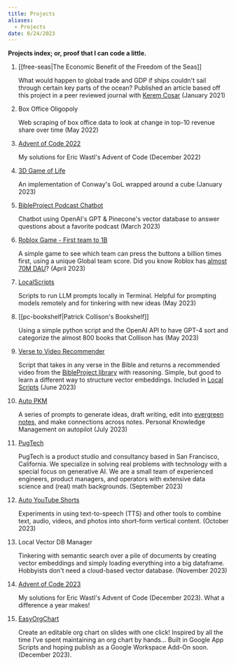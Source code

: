 ```yaml
---
title: Projects
aliases:
  - Projects
date: 8/24/2023
---
```

**Projects index; or, proof that I can code a little.**

1. [[free-seas|The Economic Benefit of the Freedom of the Seas]]
   
    What would happen to global trade and GDP if ships couldn't sail through certain key parts of the ocean? Published an article based off this project in a peer reviewed journal with [Kerem Cosar](http://www.keremcosar.com/index.html) (January 2021)
    
2. Box Office Oligopoly  
   
    Web scraping of box office data to look at change in top-10 revenue share over time (May 2022)
    
3. [Advent of Code 2022](https://github.com/ben-d-t/archive/tree/main/adventofcode2022)
   
    My solutions for Eric Wastl's Advent of Code (December 2022)
    
4. [3D Game of Life](https://ben-d-t.github.io/archive/3d-game-of-life)
   
    An implementation of Conway's GoL wrapped around a cube (January 2023)
    
5. [BibleProject Podcast Chatbot](http://ben-d-t.github.io/bp-podcast-chatbot/)  
   
    Chatbot using OpenAI's GPT & Pinecone's vector database to answer questions about a favorite podcast (March 2023)
    
6. [Roblox Game - First team to 1B](https://www.roblox.com/games/12922290087/First-team-to-1B-wins)  
   
    A simple game to see which team can press the buttons a billion times first, using a unique Global team score. Did you know Roblox has [almost 70M DAU](https://ir.roblox.com/news/news-details/2023/Roblox-Reports-February-2023-Key-Metrics/default.aspx)? (April 2023)
    
7. [LocalScripts](https://github.com/ben-d-t/LocalScripts)  
   
    Scripts to run LLM prompts locally in Terminal. Helpful for prompting models remotely and for tinkering with new ideas (May 2023)
    
8. [[pc-bookshelf|Patrick Collison's Bookshelf]]
   
    Using a simple python script and the OpenAI API to have GPT-4 sort and categorize the almost 800 books that Collison has (May 2023)
    
9. [Verse to Video Recommender](https://github.com/ben-d-t/LocalScripts/blob/main/verse2resource.py)  
   
    Script that takes in any verse in the Bible and returns a recommended video from the [BibleProject library](https://bibleproject.com/explore/) with reasoning. Simple, but good to learn a different way to structure vector embeddings. Included in [Local Scripts](https://github.com/ben-d-t/LocalScripts) (June 2023)
    
10. [Auto PKM](https://github.com/ben-d-t/archive/blob/main/autopkm.py)
    
    A series of prompts to generate ideas, draft writing, edit into [evergreen notes](https://notes.andymatuschak.org/Evergreen_notes), and make connections across notes. Personal Knowledge Management on autopilot (July 2023)

11. [PugTech](https://pugtech.co/about/)
    
    PugTech is a product studio and consultancy based in San Francisco, California. We specialize in solving real problems with technology with a special focus on generative AI. We are a small team of experienced engineers, product managers, and operators with extensive data science and (real) math backgrounds. (September 2023)

12. [Auto YouTube Shorts](https://www.youtube.com/channel/UCS5a3v3H121N-48QebGtDVg)
    
    Experiments in using text-to-speech (TTS) and other tools to combine text, audio, videos, and photos into short-form vertical content. (October 2023)

13. Local Vector DB Manager
    
    Tinkering with semantic search over a pile of documents by creating vector embeddings and simply loading everything into a big dataframe. Hobbyists don't need a cloud-based vector database. (November 2023)

14. [Advent of Code 2023](https://github.com/ben-d-t/ben-d-t.github.io/tree/main/adventofcode2023)
   
    My solutions for Eric Wastl's Advent of Code (December 2023). What a difference a year makes!

15. [EasyOrgChart](https://www.tiktok.com/@developer.dog/video/7317704799686888747)

	Create an editable org chart on slides with one click! Inspired by all the time I've spent maintaining an org chart by hands... Built in Google App Scripts and hoping publish as a Google Workspace Add-On soon. (December 2023).